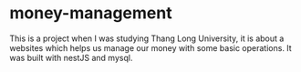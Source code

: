 # money-management
This is a project when I was studying Thang Long University, it is about a websites which helps us manage our money with some basic operations. It was built with nestJS and  mysql.
